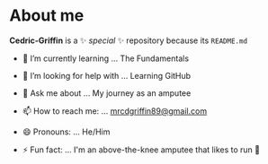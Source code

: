 # About me 


**Cedric-Griffin** is a ✨ _special_ ✨ repository because its `README.md`




- 🌱 I’m currently learning ... The Fundamentals
  
- 🤔 I’m looking for help with ... Learning GitHub
- 💬 Ask me about ... My journey as an amputee
- 📫 How to reach me: ... mrcdgriffin89@gmail.com
- 😄 Pronouns: ... He/Him
- ⚡ Fun fact: ... I'm an above-the-knee amputee that likes to run 🦿


